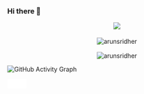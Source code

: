 ### Hi there 👋
<p align="center">
  <a href="https://github.com/DenverCoder1/readme-typing-svg"><img src="https://readme-typing-svg.herokuapp.com?lines=Control+and+Automation+Engineer+Student;Studying+Python;Photoshop+Enthusiast;Always%20learning%20new%20things&center=true&width=500&height=50"></a>
</p>


<p align="center"><img align="center" src="https://github-readme-stats.vercel.app/api/top-langs?username=FMHenriqueMF&show_icons=true&locale=en&layout=compact&theme=radical" alt="arunsridher" /></p>
 <p align="center"><img align="center" src="https://github-readme-streak-stats.herokuapp.com/?user=FMHenriqueMF&theme=radical" alt="arunsridher" /></p>





![GitHub Activity Graph](https://activity-graph.herokuapp.com/graph?username=FMHenriqueMF&bg_color=000000&color=4fff67&line=4fff67&point=ffffff&area=true&hide_border=true)  



<a href="https://www.linkedin.com/in/henrique-missel-fietz-96851a142/" target="_blank"><img align="left" alt="Aakarsh B | LinkedIn" width="22px" src="https://github.com/Aakarsh-B/trying-repos/blob/master/linkedin.svg" />
<a href="https://instagram.com/henrique.missel" target="_blank"><img align="left" alt="Aakarsh B | Instagram" width="22px" src="https://github.com/Aakarsh-B/trying-repos/blob/master/insta.svg" />
<!--
**FMHenriqueMF/FMHenriqueMF** is a ✨ _special_ ✨ repository because its `README.md` (this file) appears on your GitHub profile.

Here are some ideas to get you started:

- 🔭 I’m currently working on ...
- 🌱 I’m currently learning ...
- 👯 I’m looking to collaborate on ...
- 🤔 I’m looking for help with ...
- 💬 Ask me about ...
- 📫 How to reach me: ...
- 😄 Pronouns: ...
- ⚡ Fun fact: ...
-->
